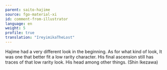 ```yaml
---
parent: saito-hajime
source: fgo-material-xi
id: comment-from-illustrator
language: en
weight: 5
profile: true
translation: "IreyimikaTheLost"
---
```


Hajime had a very different look in the beginning. As for what kind of look, It was one that better fit a low rarity character. His final ascension still has traces of that low rarity look. His head among other things. (Shin Ikezawa)
